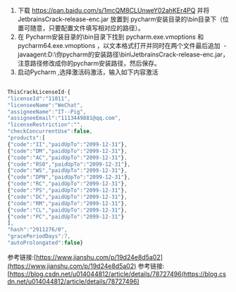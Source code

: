 1. 下载 https://pan.baidu.com/s/1mcQM8CLUnweY02ahKEr4PQ 并将 JetbrainsCrack-release-enc.jar 放置到 pycharm安装目录的\bin目录下（位置可随意，只要配置文件填写相对应的路径）。
2. 在 Pycharm安装目录的\bin目录下找到 pycharm.exe.vmoptions 和 pycharm64.exe.vmoptions ，以文本格式打开并同时在两个文件最后追加  -javaagent:D:\你pycharm的安装路径\bin\JetbrainsCrack-release-enc.jar，注意路径修改成你的pycharm安装路径，然后保存。
3. 启动Pycharm ,选择激活码激活，输入如下内容激活
```javascript
 
ThisCrackLicenseId-{
"licenseId":"11011",
"licenseeName":"WeChat",
"assigneeName":"IT--Pig",
"assigneeEmail":"1113449881@qq.com",
"licenseRestriction":"",
"checkConcurrentUse":false,
"products":[
{"code":"II","paidUpTo":"2099-12-31"},
{"code":"DM","paidUpTo":"2099-12-31"},
{"code":"AC","paidUpTo":"2099-12-31"},
{"code":"RS0","paidUpTo":"2099-12-31"},
{"code":"WS","paidUpTo":"2099-12-31"},
{"code":"DPN","paidUpTo":"2099-12-31"},
{"code":"RC","paidUpTo":"2099-12-31"},
{"code":"PS","paidUpTo":"2099-12-31"},
{"code":"DC","paidUpTo":"2099-12-31"},
{"code":"RM","paidUpTo":"2099-12-31"},
{"code":"CL","paidUpTo":"2099-12-31"},
{"code":"PC","paidUpTo":"2099-12-31"}
],
"hash":"2911276/0",
"gracePeriodDays":7,
"autoProlongated":false}
```
参考链接:[https://www.jianshu.com/p/19d24e8d5a02](https://www.jianshu.com/p/19d24e8d5a02)
参考链接:[https://blog.csdn.net/u014044812/article/details/78727496(https://blog.csdn.net/u014044812/article/details/78727496)